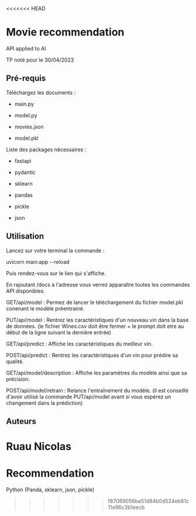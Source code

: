 <<<<<<< HEAD
# Movie recommendation

API applied to AI

TP noté pour le 30/04/2023

## Pré-requis

Téléchargez les documents :

- main.py

- model.py

- movies.json

- model.pkl


Liste des packages nécessaires :

- fastapi

- pydantic

- sklearn

- pandas

- pickle

- json

## Utilisation

Lancez sur votre terminal la commande : 

uvicorn main:app --reload

Puis rendez-vous sur le lien qui s'affiche.

En rajoutant /docs à l'adresse vous verrez apparaître toutes les commandes API disponibles.

GET/api/model : Permez de lancer le téléchargement du fichier model.pkl conenant le modèle préentrainé.

PUT/api/model : Rentrez les caractéristiques d'un nouveau vin dans la base de données. (le fichier Wines.csv doit être fermer + le prompt doit etre au début de la ligne suivant la dernière entrée)

GET/api/predict : Affiche les caractéristiques du meilleur vin.

POST/api/predict : Rentrez les caractéristiques d'un vin pour prédire sa qualité.

GET/api/model/description : Affiche les paramètres du modèle ainsi que sa précision.

POST/api/model/retrain : Relance l'entraînement du modèle.
(il est conseillé d'avoir utilisé la commande PUT/api/model avant si vous espérez un changement dans la prédiction) 


## Auteurs

Ruau Nicolas
=======
# Recommendation
Python (Panda, sklearn, json, pickle)
>>>>>>> f87069056ba51d84b0d524eb61c11e96c3b1eecb
